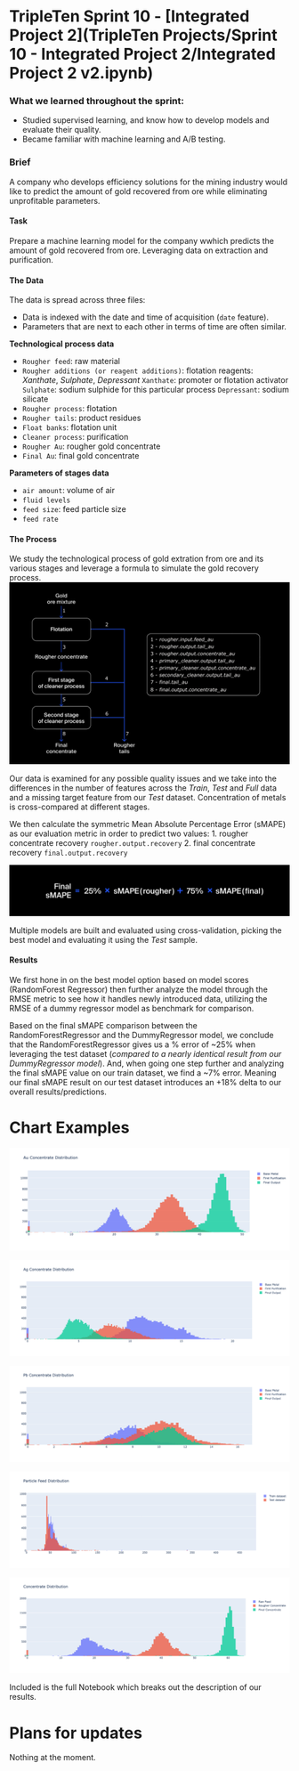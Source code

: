 # TripleTen Sprint 10 - [Integrated Project 2](TripleTen Projects/Sprint 10 - Integrated Project 2/Integrated Project 2 v2.ipynb)

### What we learned throughout the sprint:

- Studied supervised learning, and know how to develop models and evaluate their quality. 
- Became familiar with machine learning and A/B testing. 

### Brief

A company who develops efficiency solutions for the mining industry would like to predict the amount of gold recovered from ore while eliminating unprofitable parameters.

#### Task

Prepare a machine learning model for the company wwhich predicts the amount of gold recovered from ore. Leveraging data on extraction and purification.

#### The Data

The data is spread across three files:

- Data is indexed with the date and time of acquisition (`date` feature). 
- Parameters that are next to each other in terms of time are often similar.

**Technological process data**
- `Rougher feed`: raw material
- `Rougher additions (or reagent additions)`: flotation reagents: *Xanthate*, *Sulphate*, *Depressant*
    `Xanthate`: promoter or flotation activator
    `Sulphate`: sodium sulphide for this particular process
    `Depressant`: sodium silicate
- `Rougher process`: flotation
- `Rougher tails`: product residues
- `Float banks`: flotation unit
- `Cleaner process`: purification
- `Rougher Au`: rougher gold concentrate
- `Final Au`: final gold concentrate

**Parameters of stages data**
- `air amount`: volume of air
- `fluid levels`
- `feed size`: feed particle size
- `feed rate`


#### The Process

We study the technological process of gold extration from ore and its various stages and leverage a formula to simulate the gold recovery process. 
![Alt text](images/image.png)

Our data is examined for any possible quality issues and we take into the differences in the number of features across the *Train*, *Test* and *Full* data and a missing target feature from our *Test* dataset. Concentration of metals is cross-compared at different stages.

We then calculate the symmetric Mean Absolute Percentage Error (sMAPE) as our evaluation metric in order to predict two values:
    1. rougher concentrate recovery `rougher.output.recovery`
    2. final concentrate recovery `final.output.recovery`

![Alt text](images/image-1.png)

Multiple models are built and evaluated using cross-validation, picking the best model and evaluating it using the *Test* sample. 

#### Results

We first hone in on the best model option based on model scores (RandomForest Regressor) then further analyze the model through the RMSE metric to see how it handles newly introduced data, utilizing the RMSE of a dummy regressor model as benchmark for comparison.

Based on the final sMAPE comparison between the RandomForestRegressor and the DummyRegressor model, we conclude that the RandomForestRegressor gives us a % error of ~25% when leveraging the test dataset (*compared to a nearly identical result from our DummyRegressor model*). And, when going one step further and analyzing the final sMAPE value on our train dataset, we find a ~7% error. Meaning our final sMAPE result on our test dataset introduces an +18% delta to our overall results/predictions. 

# Chart Examples

![Alt text](images/newplot.png)

![Alt text](images/newplot2.png)

![Alt text](images/newplot3.png)

![Alt text](images/newplot4.png)

![Alt text](images/newplot5.png)

Included is the full Notebook which breaks out the description of our results.

# Plans for updates

Nothing at the moment.
